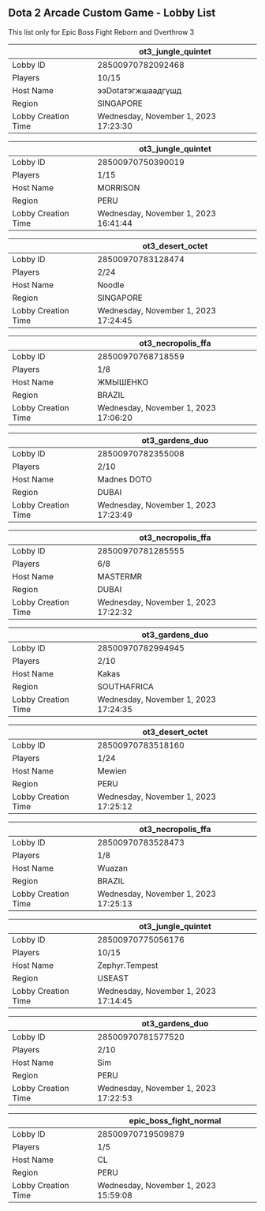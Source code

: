 ## Dota 2 Arcade Custom Game - Lobby List

This list only for Epic Boss Fight Reborn and Overthrow 3

|  | ot3_jungle_quintet |
| ------ | ------ |
| Lobby ID | 28500970782092468 |
| Players | 10/15 |
| Host Name | ээDotaтэгжшаадгүшд |
| Region | SINGAPORE |
| Lobby Creation Time | Wednesday, November 1, 2023 17:23:30 |


|  | ot3_jungle_quintet |
| ------ | ------ |
| Lobby ID | 28500970750390019 |
| Players | 1/15 |
| Host Name | MORRISON |
| Region | PERU |
| Lobby Creation Time | Wednesday, November 1, 2023 16:41:44 |


|  | ot3_desert_octet |
| ------ | ------ |
| Lobby ID | 28500970783128474 |
| Players | 2/24 |
| Host Name | Noodle |
| Region | SINGAPORE |
| Lobby Creation Time | Wednesday, November 1, 2023 17:24:45 |


|  | ot3_necropolis_ffa |
| ------ | ------ |
| Lobby ID | 28500970768718559 |
| Players | 1/8 |
| Host Name | ЖМЫШЕНКО |
| Region | BRAZIL |
| Lobby Creation Time | Wednesday, November 1, 2023 17:06:20 |


|  | ot3_gardens_duo |
| ------ | ------ |
| Lobby ID | 28500970782355008 |
| Players | 2/10 |
| Host Name | Madnes DOTO |
| Region | DUBAI |
| Lobby Creation Time | Wednesday, November 1, 2023 17:23:49 |


|  | ot3_necropolis_ffa |
| ------ | ------ |
| Lobby ID | 28500970781285555 |
| Players | 6/8 |
| Host Name | MASTERMR |
| Region | DUBAI |
| Lobby Creation Time | Wednesday, November 1, 2023 17:22:32 |


|  | ot3_gardens_duo |
| ------ | ------ |
| Lobby ID | 28500970782994945 |
| Players | 2/10 |
| Host Name | Kakas |
| Region | SOUTHAFRICA |
| Lobby Creation Time | Wednesday, November 1, 2023 17:24:35 |


|  | ot3_desert_octet |
| ------ | ------ |
| Lobby ID | 28500970783518160 |
| Players | 1/24 |
| Host Name | Mewien |
| Region | PERU |
| Lobby Creation Time | Wednesday, November 1, 2023 17:25:12 |


|  | ot3_necropolis_ffa |
| ------ | ------ |
| Lobby ID | 28500970783528473 |
| Players | 1/8 |
| Host Name | Wuazan |
| Region | BRAZIL |
| Lobby Creation Time | Wednesday, November 1, 2023 17:25:13 |


|  | ot3_jungle_quintet |
| ------ | ------ |
| Lobby ID | 28500970775056176 |
| Players | 10/15 |
| Host Name | Zephyr.Tempest |
| Region | USEAST |
| Lobby Creation Time | Wednesday, November 1, 2023 17:14:45 |


|  | ot3_gardens_duo |
| ------ | ------ |
| Lobby ID | 28500970781577520 |
| Players | 2/10 |
| Host Name | Sim |
| Region | PERU |
| Lobby Creation Time | Wednesday, November 1, 2023 17:22:53 |


|  | epic_boss_fight_normal |
| ------ | ------ |
| Lobby ID | 28500970719509879 |
| Players | 1/5 |
| Host Name | CL |
| Region | PERU |
| Lobby Creation Time | Wednesday, November 1, 2023 15:59:08 |


